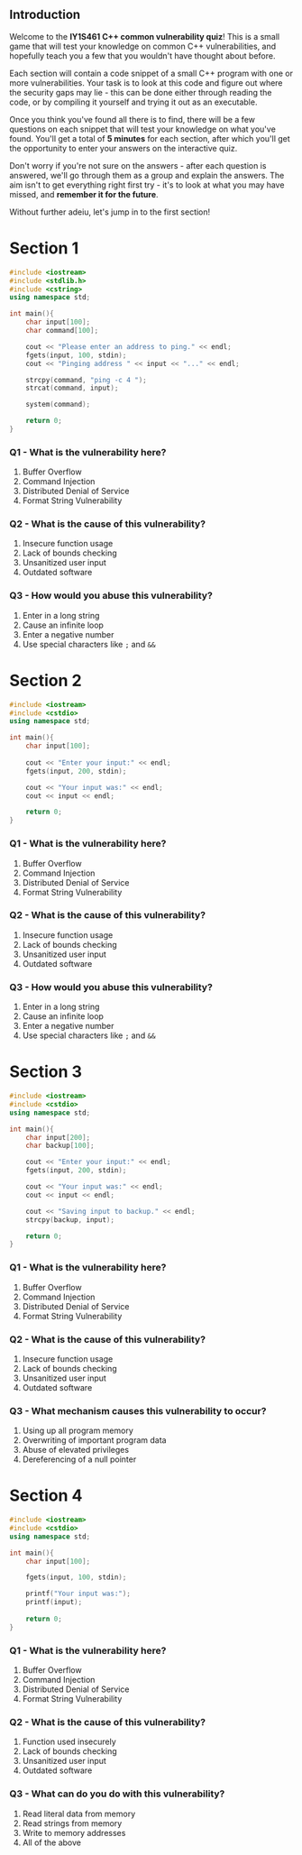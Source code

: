 ## Introduction

Welcome to the **IY1S461 C++ common vulnerability quiz**! This is a small game that will test your knowledge on common C++ vulnerabilities, and hopefully teach you a few that you wouldn't have thought about before.

Each section will contain a code snippet of a small C++ program with one or more vulnerabilities. Your task is to look at this code and figure out where the security gaps may lie - this can be done either through reading the code, or by compiling it yourself and trying it out as an executable. 

Once you think you've found all there is to find, there will be a few questions on each snippet that will test your knowledge on what you've found. You'll get a total of **5 minutes** for each section, after which you'll get the opportunity to enter your answers on the interactive quiz.

Don't worry if you're not sure on the answers - after each question is answered, we'll go through them as a group and explain the answers. The aim isn't to get everything right first try - it's to look at what you may have missed, and **remember it for the future**.

Without further adeiu, let's jump in to the first section!


# Section 1
```cpp
#include <iostream>
#include <stdlib.h>
#include <cstring>
using namespace std;

int main(){
    char input[100];
    char command[100];

    cout << "Please enter an address to ping." << endl;
    fgets(input, 100, stdin);
    cout << "Pinging address " << input << "..." << endl;

    strcpy(command, "ping -c 4 ");
    strcat(command, input);

    system(command);

    return 0;
}
```
### Q1 - What is the vulnerability here?
1. Buffer Overflow
2. Command Injection
3. Distributed Denial of Service
4. Format String Vulnerability

### Q2 - What is the cause of this vulnerability?
1. Insecure function usage
2. Lack of bounds checking
3. Unsanitized user input
4. Outdated software

### Q3 - How would you abuse this vulnerability?
1. Enter in a long string
2. Cause an infinite loop
3. Enter a negative number
4. Use special characters like `;` and `&&`


# Section 2
```cpp
#include <iostream>
#include <cstdio>
using namespace std;

int main(){
    char input[100];
    
    cout << "Enter your input:" << endl;
    fgets(input, 200, stdin);

    cout << "Your input was:" << endl;
    cout << input << endl;

    return 0;
}
```
### Q1 - What is the vulnerability here?
1. Buffer Overflow
2. Command Injection
3. Distributed Denial of Service
4. Format String Vulnerability

### Q2 - What is the cause of this vulnerability?
1. Insecure function usage
2. Lack of bounds checking
3. Unsanitized user input
4. Outdated software

### Q3 - How would you abuse this vulnerability?
1. Enter in a long string
2. Cause an infinite loop
3. Enter a negative number
4. Use special characters like `;` and `&&`



# Section 3
```cpp
#include <iostream>
#include <cstdio>
using namespace std;

int main(){
    char input[200];
    char backup[100];

    cout << "Enter your input:" << endl;
    fgets(input, 200, stdin);

    cout << "Your input was:" << endl;
    cout << input << endl;

    cout << "Saving input to backup." << endl;
    strcpy(backup, input);

    return 0;
}
```
### Q1 - What is the vulnerability here?
1. Buffer Overflow
2. Command Injection
3. Distributed Denial of Service
4. Format String Vulnerability

### Q2 - What is the cause of this vulnerability?
1. Insecure function usage
2. Lack of bounds checking
3. Unsanitized user input
4. Outdated software

### Q3 - What mechanism causes this vulnerability to occur?
1. Using up all program memory
2. Overwriting of important program data
3. Abuse of elevated privileges
4. Dereferencing of a null pointer



# Section 4
```cpp
#include <iostream>
#include <cstdio>
using namespace std;

int main(){
    char input[100];

    fgets(input, 100, stdin);

    printf("Your input was:");
    printf(input);
    
    return 0;
}
```
### Q1 - What is the vulnerability here?
1. Buffer Overflow
2. Command Injection
3. Distributed Denial of Service
4. Format String Vulnerability

### Q2 - What is the cause of this vulnerability?
1. Function used insecurely
2. Lack of bounds checking
3. Unsanitized user input
4. Outdated software

### Q3 - What can do you do with this vulnerability?
1. Read literal data from memory
2. Read strings from memory
3. Write to memory addresses
4. All of the above